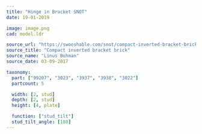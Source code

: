 ```yaml
---
title: "Hinge in Bracket SNOT"
date: 19-01-2019

image: image.png
cad: model.ldr

source_url: "https://swooshable.com/snot/compact-inverted-bracket-brick"
source_title: "Compact inverted bracket brick"
source_name: "Linus Bohman"
source_date: 03-09-2017

taxonomy:
  part: ["99207", "3023", "3937", "3938", "3022"]
  partcount: 5

  width: [2, stud]
  depth: [2, stud]
  height: [4, plate]

  function: ["stud_tilt"]
  stud_tilt_angle: [180]
---
```

